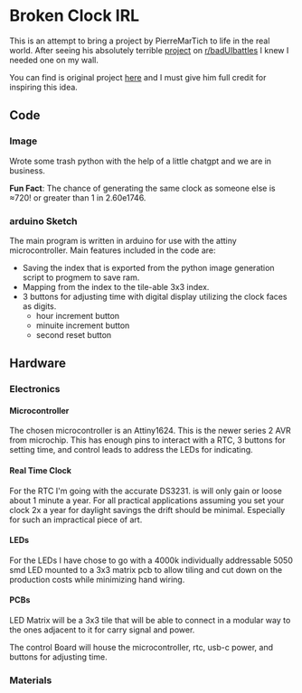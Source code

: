 # Broken Clock IRL

This is an attempt to bring a project by PierreMarTich to life in the real world. After seeing his absolutely terrible [project](https://www.reddit.com/r/badUIbattles/comments/r3q1tl/they_say_that_even_a_broken_clock_is_right_twice/) on [r/badUIbattles](https://www.reddit.com/r/badUIbattles/) I knew I needed one on my wall. 

You can find is original project [here](https://github.com/PierreMarTich/Broken_clock) and I must give him full credit for inspiring this idea.

## Code

### Image
Wrote some trash python with the help of a little chatgpt and we are in business.

**Fun Fact**: The chance of generating the same clock as someone else is ≈720! or greater than 1 in 2.60e1746.  
### arduino Sketch 
The main program is written in arduino for use with the attiny microcontroller. Main features included in the code are:
- Saving the index that is exported from the python image generation script to progmem to save ram.
- Mapping from the index to the tile-able 3x3 index.
- 3 buttons for adjusting time with digital display utilizing the clock faces as digits.
  - hour increment button
  - minuite increment button
  - second reset button
## Hardware

### Electronics
#### Microcontroller
The chosen microcontroller is an Attiny1624. This is the newer series 2 AVR from microchip. This has enough pins to interact with a RTC, 3 buttons for setting time, and control leads to address the LEDs for indicating.
#### Real Time Clock
For the RTC I'm going with the accurate DS3231. is will only gain or loose about 1 minute a year. For all practical applications assuming you set your clock 2x a year for daylight savings the drift should be minimal. Especially for such an impractical piece of art. 
#### LEDs
For the LEDs I have chose to go with a 4000k individually addressable 5050 smd LED mounted to a 3x3 matrix pcb to allow tiling and cut down on the production costs while minimizing hand wiring.
#### PCBs
LED Matrix will be a 3x3 tile that will be able to connect in a modular way to the ones adjacent to it for carry signal and power.

The control Board will house the microcontroller, rtc, usb-c power, and buttons for adjusting time.

### Materials



